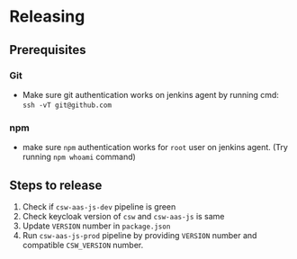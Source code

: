 # Releasing

## Prerequisites

### Git
* Make sure git authentication works on jenkins agent by running cmd: `ssh -vT git@github.com`

### npm
* make sure `npm` authentication works for `root` user on jenkins agent. (Try running `npm whoami` command)

## Steps to release

1. Check if `csw-aas-js-dev` pipeline is green
2. Check keycloak version of `csw` and `csw-aas-js` is same
3. Update `VERSION` number in `package.json`
4. Run `csw-aas-js-prod` pipeline by providing `VERSION` number and compatible `CSW_VERSION` number.